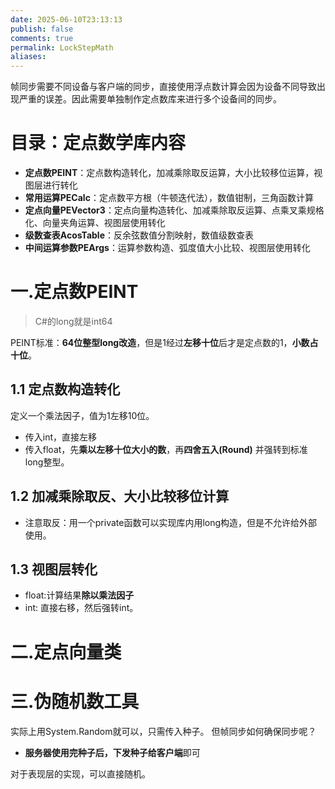 ```yaml
---
date: 2025-06-10T23:13:13
publish: false
comments: true
permalink: LockStepMath
aliases:
---
```


帧同步需要不同设备与客户端的同步，直接使用浮点数计算会因为设备不同导致出现严重的误差。因此需要单独制作定点数库来进行多个设备间的同步。

# 目录：定点数学库内容
- **定点数PEINT**：定点数构造转化，加减乘除取反运算，大小比较移位运算，视图层进行转化
- **常用运算PECalc**：定点数平方根（牛顿迭代法），数值钳制，三角函数计算
- **定点向量PEVector3**：定点向量构造转化、加减乘除取反运算、点乘叉乘规格化、向量夹角运算、视图层使用转化
- **级数查表AcosTable**：反余弦数值分割映射，数值级数查表
- **中间运算参数PEArgs**：运算参数构造、弧度值大小比较、视图层使用转化


# 一.定点数PEINT
> C#的long就是int64

PEINT标准：**64位整型long改造**，但是1经过**左移十位**后才是定点数的1，**小数占十位**。
## 1.1 定点数构造转化
定义一个乘法因子，值为1左移10位。
- 传入int，直接左移
- 传入float，先**乘以左移十位大小的数**，再**四舍五入(Round)** 并强转到标准long整型。

## 1.2 加减乘除取反、大小比较移位计算
- 注意取反：用一个private函数可以实现库内用long构造，但是不允许给外部使用。

## 1.3 视图层转化
- float:计算结果**除以乘法因子**
- int: 直接右移，然后强转int。
# 二.定点向量类


# 三.伪随机数工具
实际上用System.Random就可以，只需传入种子。
但帧同步如何确保同步呢？
- **服务器使用完种子后，下发种子给客户端**即可

对于表现层的实现，可以直接随机。